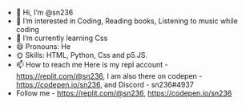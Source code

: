 - 👋 Hi, I’m @sn236
- 👀 I’m interested in Coding, Reading books, Listening to music while coding
- 🌱 I’m currently learning Css
- 😄 Pronouns: He
- 🌞 Skills: HTML, Python, Css and p5.JS.
- 📫 How to reach me Here is my repl account - https://replit.com/@sn236, I am also there on codepen - https://codepen.io/sn236, and Discord - sn236#4937
- Follow me - https://replit.com/@sn236, https://codepen.io/sn236
<!---
sn236/sn236 is a ✨ special ✨ repository because its `README.md` (this file) appears on your GitHub profile.
You can click the Preview link to take a look at your changes.
--->
